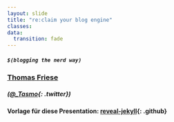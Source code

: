 ```yaml
---
layout: slide
title: "re:claim your blog engine"
classes:
data:
  transition: fade
---
```


##### `$(blogging the nerd way)`

### [Thomas Friese](//tasmo.rocks)

##### ([@_Tasmo](https://twitter.com/_Tasmo){: .twitter})

#### Vorlage für diese Presentation: [reveal-jekyll](https://github.com/tasmo/reveal-jekyll/tree/gh-pages){: .github}
